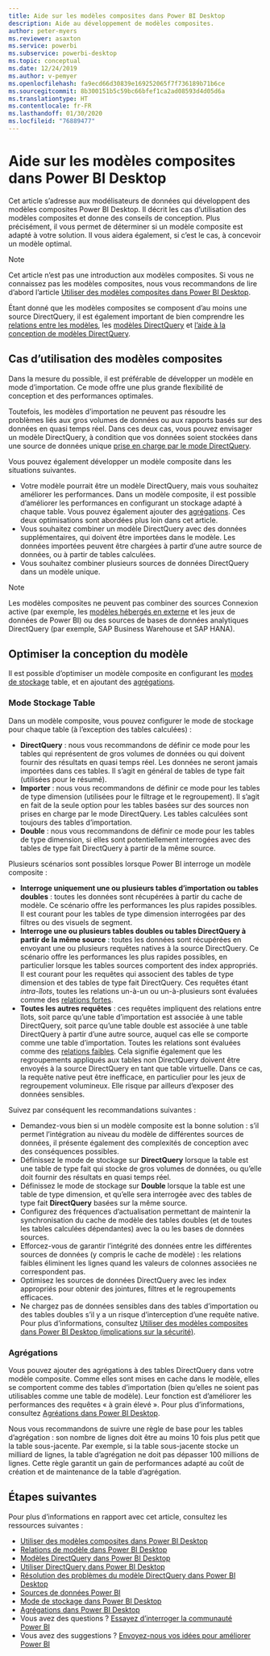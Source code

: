 ```yaml
---
title: Aide sur les modèles composites dans Power BI Desktop
description: Aide au développement de modèles composites.
author: peter-myers
ms.reviewer: asaxton
ms.service: powerbi
ms.subservice: powerbi-desktop
ms.topic: conceptual
ms.date: 12/24/2019
ms.author: v-pemyer
ms.openlocfilehash: fa9ecd66d30839e169252065f7f736189b71b6ce
ms.sourcegitcommit: 8b300151b5c59bc66bfef1ca2ad08593d4d05d6a
ms.translationtype: HT
ms.contentlocale: fr-FR
ms.lasthandoff: 01/30/2020
ms.locfileid: "76889477"
---
```

# <a name="composite-model-guidance-in-power-bi-desktop"></a>Aide sur les modèles composites dans Power BI Desktop

Cet article s’adresse aux modélisateurs de données qui développent des modèles composites Power BI Desktop. Il décrit les cas d’utilisation des modèles composites et donne des conseils de conception. Plus précisément, il vous permet de déterminer si un modèle composite est adapté à votre solution. Il vous aidera également, si c’est le cas, à concevoir un modèle optimal.

> [!NOTE]
> Cet article n’est pas une introduction aux modèles composites. Si vous ne connaissez pas les modèles composites, nous vous recommandons de lire d’abord l’article [Utiliser des modèles composites dans Power BI Desktop](../desktop-composite-models.md).
>
> Étant donné que les modèles composites se composent d’au moins une source DirectQuery, il est également important de bien comprendre les [relations entre les modèles](../desktop-relationships-understand.md), les [modèles DirectQuery](../desktop-directquery-about.md) et [l’aide à la conception de modèles DirectQuery](directquery-model-guidance.md).

## <a name="composite-model-use-cases"></a>Cas d’utilisation des modèles composites

Dans la mesure du possible, il est préférable de développer un modèle en mode d’importation. Ce mode offre une plus grande flexibilité de conception et des performances optimales.

Toutefois, les modèles d’importation ne peuvent pas résoudre les problèmes liés aux gros volumes de données ou aux rapports basés sur des données en quasi temps réel. Dans ces deux cas, vous pouvez envisager un modèle DirectQuery, à condition que vos données soient stockées dans une source de données unique [prise en charge par le mode DirectQuery](../power-bi-data-sources.md).

Vous pouvez également développer un modèle composite dans les situations suivantes.

- Votre modèle pourrait être un modèle DirectQuery, mais vous souhaitez améliorer les performances. Dans un modèle composite, il est possible d’améliorer les performances en configurant un stockage adapté à chaque table. Vous pouvez également ajouter des [agrégations](../desktop-aggregations.md). Ces deux optimisations sont abordées plus loin dans cet article.
- Vous souhaitez combiner un modèle DirectQuery avec des données supplémentaires, qui doivent être importées dans le modèle. Les données importées peuvent être chargées à partir d’une autre source de données, ou à partir de tables calculées.
- Vous souhaitez combiner plusieurs sources de données DirectQuery dans un modèle unique.

> [!NOTE]
> Les modèles composites ne peuvent pas combiner des sources Connexion active (par exemple, les [modèles hébergés en externe](../service-datasets-understand.md#external-hosted-models) et les jeux de données de Power BI) ou des sources de bases de données analytiques DirectQuery (par exemple, SAP Business Warehouse et SAP HANA).

## <a name="optimize-model-design"></a>Optimiser la conception du modèle

Il est possible d’optimiser un modèle composite en configurant les [modes de stockage](../desktop-storage-mode.md) table, et en ajoutant des [agrégations](../desktop-aggregations.md).

### <a name="table-storage-mode"></a>Mode Stockage Table

Dans un modèle composite, vous pouvez configurer le mode de stockage pour chaque table (à l’exception des tables calculées) :

- **DirectQuery** : nous vous recommandons de définir ce mode pour les tables qui représentent de gros volumes de données ou qui doivent fournir des résultats en quasi temps réel. Les données ne seront jamais importées dans ces tables. Il s’agit en général de tables de type fait (utilisées pour le résumé).
- **Importer** : nous vous recommandons de définir ce mode pour les tables de type dimension (utilisées pour le filtrage et le regroupement). Il s’agit en fait de la seule option pour les tables basées sur des sources non prises en charge par le mode DirectQuery. Les tables calculées sont toujours des tables d’importation.
- **Double** : nous vous recommandons de définir ce mode pour les tables de type dimension, si elles sont potentiellement interrogées avec des tables de type fait DirectQuery à partir de la même source.

Plusieurs scénarios sont possibles lorsque Power BI interroge un modèle composite :

- **Interroge uniquement une ou plusieurs tables d’importation ou tables doubles** : toutes les données sont récupérées à partir du cache de modèle. Ce scénario offre les performances les plus rapides possibles. Il est courant pour les tables de type dimension interrogées par des filtres ou des visuels de segment.
- **Interroge une ou plusieurs tables doubles ou tables DirectQuery à partir de la même source** : toutes les données sont récupérées en envoyant une ou plusieurs requêtes natives à la source DirectQuery. Ce scénario offre les performances les plus rapides possibles, en particulier lorsque les tables sources comportent des index appropriés. Il est courant pour les requêtes qui associent des tables de type dimension et des tables de type fait DirectQuery. Ces requêtes étant _intra-îlots_, toutes les relations un-à-un ou un-à-plusieurs sont évaluées comme des [relations fortes](../desktop-relationships-understand.md#strong-relationships).
- **Toutes les autres requêtes** : ces requêtes impliquent des relations entre îlots, soit parce qu’une table d’importation est associée à une table DirectQuery, soit parce qu’une table double est associée à une table DirectQuery à partir d’une autre source, auquel cas elle se comporte comme une table d’importation. Toutes les relations sont évaluées comme des [relations faibles](../desktop-relationships-understand.md#weak-relationships). Cela signifie également que les regroupements appliqués aux tables non DirectQuery doivent être envoyés à la source DirectQuery en tant que table virtuelle. Dans ce cas, la requête native peut être inefficace, en particulier pour les jeux de regroupement volumineux. Elle risque par ailleurs d’exposer des données sensibles.

Suivez par conséquent les recommandations suivantes :

- Demandez-vous bien si un modèle composite est la bonne solution : s’il permet l’intégration au niveau du modèle de différentes sources de données, il présente également des complexités de conception avec des conséquences possibles.
- Définissez le mode de stockage sur **DirectQuery** lorsque la table est une table de type fait qui stocke de gros volumes de données, ou qu’elle doit fournir des résultats en quasi temps réel.
- Définissez le mode de stockage sur **Double** lorsque la table est une table de type dimension, et qu’elle sera interrogée avec des tables de type fait **DirectQuery** basées sur la même source.
- Configurez des fréquences d’actualisation permettant de maintenir la synchronisation du cache de modèle des tables doubles (et de toutes les tables calculées dépendantes) avec la ou les bases de données sources.
- Efforcez-vous de garantir l’intégrité des données entre les différentes sources de données (y compris le cache de modèle) : les relations faibles éliminent les lignes quand les valeurs de colonnes associées ne correspondent pas.
- Optimisez les sources de données DirectQuery avec les index appropriés pour obtenir des jointures, filtres et le regroupements efficaces.
- Ne chargez pas de données sensibles dans des tables d’importation ou des tables doubles s’il y a un risque d’interception d’une requête native. Pour plus d’informations, consultez [Utiliser des modèles composites dans Power BI Desktop (implications sur la sécurité)](../desktop-composite-models.md#security-implications).

### <a name="aggregations"></a>Agrégations

Vous pouvez ajouter des agrégations à des tables DirectQuery dans votre modèle composite. Comme elles sont mises en cache dans le modèle, elles se comportent comme des tables d’importation (bien qu’elles ne soient pas utilisables comme une table de modèle). Leur fonction est d’améliorer les performances des requêtes « à grain élevé ». Pour plus d’informations, consultez [Agréations dans Power BI Desktop](../desktop-aggregations.md).

Nous vous recommandons de suivre une règle de base pour les tables d’agrégation : son nombre de lignes doit être au moins 10 fois plus petit que la table sous-jacente. Par exemple, si la table sous-jacente stocke un milliard de lignes, la table d’agrégation ne doit pas dépasser 100 millions de lignes. Cette règle garantit un gain de performances adapté au coût de création et de maintenance de la table d’agrégation.

## <a name="next-steps"></a>Étapes suivantes

Pour plus d’informations en rapport avec cet article, consultez les ressources suivantes :

- [Utiliser des modèles composites dans Power BI Desktop](../desktop-composite-models.md)
- [Relations de modèle dans Power BI Desktop](../desktop-relationships-understand.md)
- [Modèles DirectQuery dans Power BI Desktop](../desktop-directquery-about.md)
- [Utiliser DirectQuery dans Power BI Desktop](../desktop-use-directquery.md)
- [Résolution des problèmes du modèle DirectQuery dans Power BI Desktop](../desktop-directquery-troubleshoot.md)
- [Sources de données Power BI](../power-bi-data-sources.md)
- [Mode de stockage dans Power BI Desktop](../desktop-storage-mode.md)
- [Agrégations dans Power BI Desktop](../desktop-aggregations.md)
- Vous avez des questions ? [Essayez d’interroger la communauté Power BI](https://community.powerbi.com/)
- Vous avez des suggestions ? [Envoyez-nous vos idées pour améliorer Power BI](https://ideas.powerbi.com)
